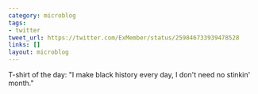 ```yaml
---
category: microblog
tags:
- twitter
tweet_url: https://twitter.com/ExMember/status/259846733939478528
links: []
layout: microblog
---
```

T-shirt of the day: "I make black history every day, I don't need no stinkin' month."
